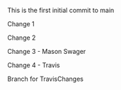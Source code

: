 This is the first initial commit to main

Change 1

Change 2

Change 3 - Mason Swager

Change 4 - Travis

Branch for TravisChanges
